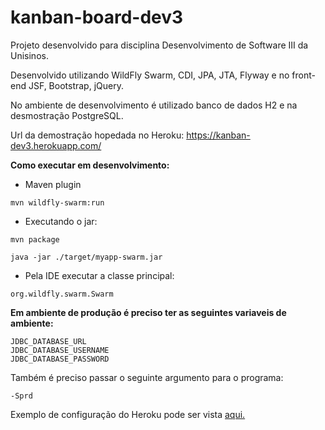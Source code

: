 # kanban-board-dev3

Projeto desenvolvido para disciplina Desenvolvimento de Software III da Unisinos.

Desenvolvido utilizando WildFly Swarm, CDI, JPA, JTA, Flyway e no front-end JSF, Bootstrap, jQuery.

No ambiente de desenvolvimento é utilizado banco de dados H2 e na desmostração PostgreSQL.

Url da demostração hopedada no Heroku: https://kanban-dev3.herokuapp.com/ 

**Como executar em desenvolvimento:**
* Maven plugin
```
mvn wildfly-swarm:run
```

* Executando o jar:
```
mvn package 

java -jar ./target/myapp-swarm.jar
```
* Pela IDE executar a classe principal:
 ```
 org.wildfly.swarm.Swarm
 ```

**Em ambiente de produção é preciso ter as seguintes variaveis de ambiente:**
```
JDBC_DATABASE_URL
JDBC_DATABASE_USERNAME 
JDBC_DATABASE_PASSWORD
```

Também é preciso passar o seguinte argumento para o programa:
```
-Sprd
```

Exemplo de configuração do Heroku pode ser vista [aqui.](Procfile)